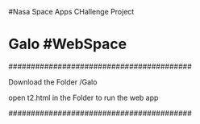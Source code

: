 #Nasa Space Apps CHallenge Project
# Galo #WebSpace

#########################################

Download the Folder /Galo

open t2.html in the Folder to run the web app

#########################################
